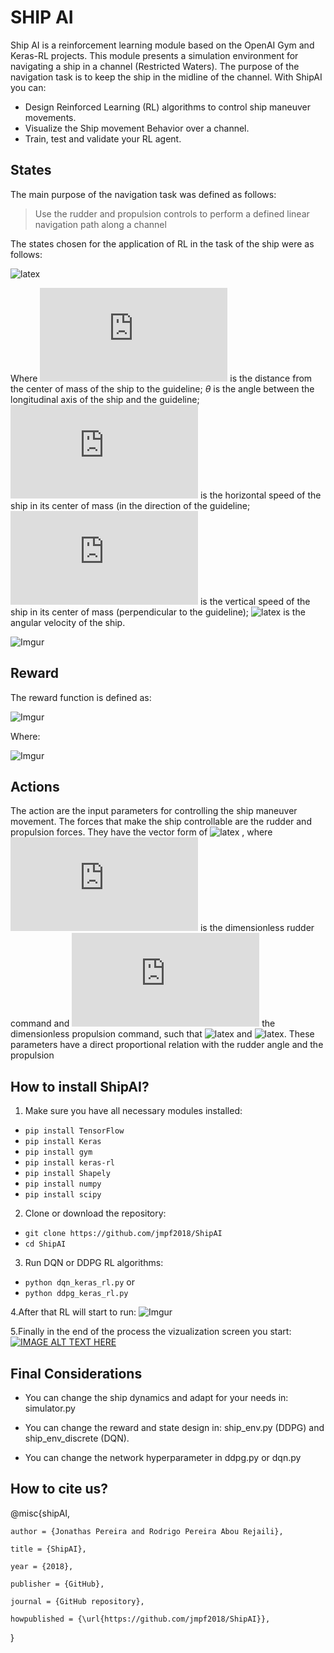 # SHIP AI
Ship AI is a reinforcement learning module based on the OpenAI Gym and Keras-RL projects.
This module presents a simulation environment for navigating a ship in a channel (Restricted Waters). The purpose of the navigation task is to keep the ship in the midline of the channel. With ShipAI you can:

  - Design Reinforced Learning (RL) algorithms to control ship maneuver movements.
  - Visualize the Ship movement Behavior over a channel.
  - Train, test and validate your RL agent. 

## States
The main purpose of the navigation task was defined as follows:
> Use the rudder and propulsion controls to perform a defined linear navigation path along a channel

The states chosen for the application of RL in the task of the ship were as follows:

![latex](https://latex.codecogs.com/gif.latex?s&space;=&space;(d,\theta,v_x,v_y,\dot{\theta}))

Where  ![latex](https://latex.codecogs.com/gif.latex?d) is the distance from the center of mass of the ship to the guideline; $\theta$ is the angle between the longitudinal axis of the ship and the guideline;  ![latex](https://latex.codecogs.com/gif.latex?v_x) is the horizontal speed of the ship in its center of mass (in the direction of the guideline; ![latex](https://latex.codecogs.com/gif.latex?v_y ) is the vertical speed of the ship in its center of mass (perpendicular to the guideline); ![latex](https://latex.codecogs.com/gif.latex?\dot{\theta}) is the angular velocity of the ship.

![Imgur](https://i.imgur.com/E4MtN4O.png)

 
## Reward
The reward function is defined as:

![Imgur](https://i.imgur.com/gikYyOm.gif)

Where:

![Imgur](https://i.imgur.com/lmf05VS.png)

## Actions
The action are the input parameters for controlling the ship maneuver movement. The forces that make the ship controllable are the rudder and propulsion forces. They have the vector form of    ![latex](https://latex.codecogs.com/gif.latex?A_V&space;=&space;[A_l,&space;A_p]) , where ![latex](https://latex.codecogs.com/gif.latex?A_l) is the dimensionless rudder command and ![latex](https://latex.codecogs.com/gif.latex?A_p)  the dimensionless propulsion command, such that ![latex](https://latex.codecogs.com/gif.latex?A_l&space;\in&space;[-1,&space;1&space;]) and ![latex](https://latex.codecogs.com/gif.latex?A_p&space;\in&space;[0,&space;1]). These parameters have a direct proportional relation with the rudder angle and the propulsion

## How to install ShipAI?
1. Make sure you have all necessary modules installed:
- `pip install TensorFlow`
- `pip install Keras`
- `pip install gym`
- `pip install keras-rl`
- `pip install Shapely`
- `pip install numpy`
- `pip install scipy`
2. Clone or download the repository:
- `git clone https://github.com/jmpf2018/ShipAI`
- `cd ShipAI`
3. Run DQN or DDPG RL algorithms:
- `python dqn_keras_rl.py`
or
- `python ddpg_keras_rl.py`

4.After that RL will start to run:
![Imgur](https://i.imgur.com/2RMsLvn.png)

5.Finally in the end of the process the vizualization screen you start:
[![IMAGE ALT TEXT HERE](https://img.youtube.com/vi/a7V2EouMkcE/0.jpg)](https://www.youtube.com/watch?v=a7V2EouMkcE)

## Final Considerations

- You can change the ship dynamics and adapt for your needs in: simulator.py

- You can change the reward and state design in: ship_env.py (DDPG) and ship_env_discrete (DQN).

- You can change the network hyperparameter in ddpg.py or dqn.py

## How to cite us?

@misc{shipAI,

    author = {Jonathas Pereira and Rodrigo Pereira Abou Rejaili},
    
    title = {ShipAI},
    
    year = {2018},
    
    publisher = {GitHub},
    
    journal = {GitHub repository},
    
    howpublished = {\url{https://github.com/jmpf2018/ShipAI}},
    
}

